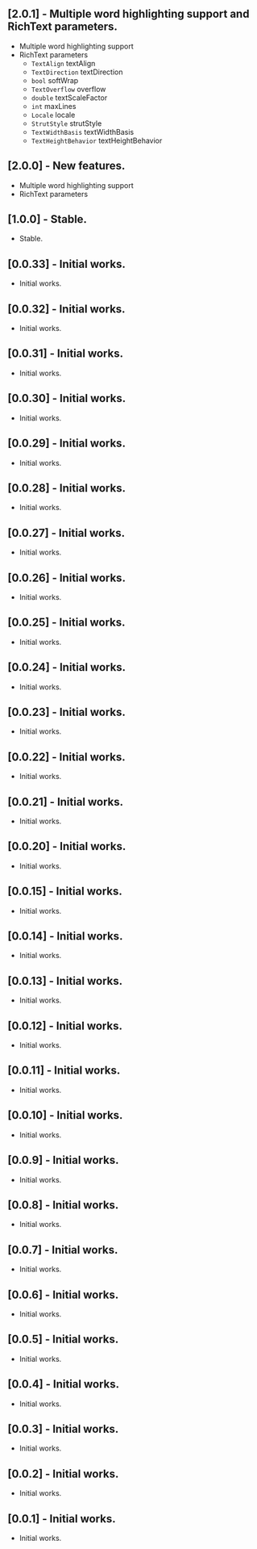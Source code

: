 ## [2.0.1] - Multiple word highlighting support and RichText parameters.

* Multiple word highlighting support
* RichText parameters
  * `TextAlign` textAlign
  * `TextDirection` textDirection
  * `bool` softWrap
  * `TextOverflow` overflow
  * `double` textScaleFactor
  * `int` maxLines
  * `Locale` locale
  * `StrutStyle` strutStyle
  * `TextWidthBasis` textWidthBasis
  * `TextHeightBehavior` textHeightBehavior
  
## [2.0.0] - New features.

* Multiple word highlighting support
* RichText parameters

## [1.0.0] - Stable.

* Stable.

## [0.0.33] - Initial works.

* Initial works.

## [0.0.32] - Initial works.

* Initial works.

## [0.0.31] - Initial works.

* Initial works.

## [0.0.30] - Initial works.

* Initial works.

## [0.0.29] - Initial works.

* Initial works.

## [0.0.28] - Initial works.

* Initial works.

## [0.0.27] - Initial works.

* Initial works.

## [0.0.26] - Initial works.

* Initial works.

## [0.0.25] - Initial works.

* Initial works.

## [0.0.24] - Initial works.

* Initial works.

## [0.0.23] - Initial works.

* Initial works.

## [0.0.22] - Initial works.

* Initial works.

## [0.0.21] - Initial works.

* Initial works.

## [0.0.20] - Initial works.

* Initial works.

## [0.0.15] - Initial works.

* Initial works.

## [0.0.14] - Initial works.

* Initial works.

## [0.0.13] - Initial works.

* Initial works.

## [0.0.12] - Initial works.

* Initial works.

## [0.0.11] - Initial works.

* Initial works.

## [0.0.10] - Initial works.

* Initial works.

## [0.0.9] - Initial works.

* Initial works.

## [0.0.8] - Initial works.

* Initial works.

## [0.0.7] - Initial works.

* Initial works.

## [0.0.6] - Initial works.

* Initial works.

## [0.0.5] - Initial works.

* Initial works.

## [0.0.4] - Initial works.

* Initial works.

## [0.0.3] - Initial works.

* Initial works.

## [0.0.2] - Initial works.

* Initial works.

## [0.0.1] - Initial works.

* Initial works.